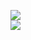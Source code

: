 [![](https://img.shields.io/badge/Made%20With-Github%20Spray-lightgrey.svg?style=for-the-badge&logo=github)](https://github.com/Annihil/github-spray#3506)  
[![](https://i.imgur.com/2DrTn0Z.gif)](https://github.com/Annihil/github-spray)